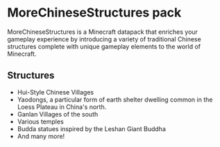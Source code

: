# MoreChineseStructures pack

MoreChineseStructures is a Minecraft datapack that enriches your gameplay experience by introducing a variety of traditional Chinese structures complete with unique gameplay elements to the world of Minecraft.

## Structures
- Hui-Style Chinese Villages
- Yaodongs, a particular form of earth shelter dwelling common in the Loess Plateau in China's north.
- Ganlan Villages of the south
- Various temples
- Budda statues inspired by the Leshan Giant Buddha
- And many more!
